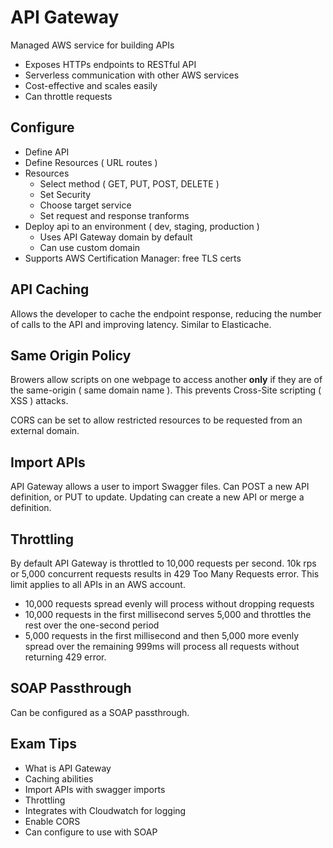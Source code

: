 # API Gateway #

Managed AWS service for building APIs

- Exposes HTTPs endpoints to RESTful API
- Serverless communication with other AWS services
- Cost-effective and scales easily
- Can throttle requests


## Configure ##

- Define API
- Define Resources ( URL routes )
- Resources
    - Select method ( GET, PUT, POST, DELETE )
    - Set Security
    - Choose target service
    - Set request and response tranforms
- Deploy api to an environment ( dev, staging, production )
    - Uses API Gateway domain by default
    - Can use custom domain
- Supports AWS Certification Manager: free TLS certs

## API Caching ##

Allows the developer to cache the endpoint response, reducing the number of calls to the API and improving latency. Similar to Elasticache.

## Same Origin Policy ##

Browers allow scripts on one webpage to access another **only** if they are of the same-origin ( same domain name ). This prevents Cross-Site scripting ( XSS ) attacks.

CORS can be set to allow restricted resources to be requested from an external domain.

## Import APIs ##

API Gateway allows a user to import Swagger files. Can POST a new API definition, or PUT to update. Updating can create a new API or merge a definition.

## Throttling ##

By default API Gateway is throttled to 10,000 requests per second. 10k rps or 5,000 concurrent requests results in 429 Too Many Requests error. This limit applies to all APIs in an AWS account.

- 10,000 requests spread evenly will process without dropping requests
- 10,000 requests in the first millisecond serves 5,000 and throttles the rest over the one-second period
- 5,000 requests in the first millisecond and then 5,000 more evenly spread over the remaining 999ms will process all requests without returning 429 error.

## SOAP Passthrough ##

Can be configured as a SOAP passthrough.

## Exam Tips ##

- What is API Gateway
- Caching abilities
- Import APIs with swagger imports
- Throttling
- Integrates with Cloudwatch for logging
- Enable CORS
- Can configure to use with SOAP
